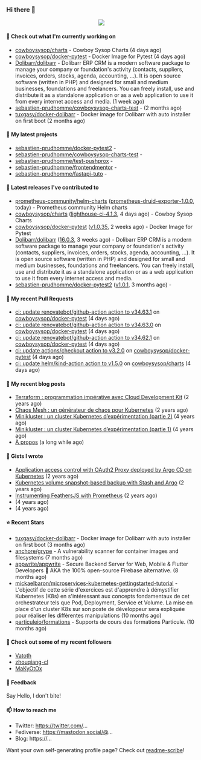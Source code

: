 ### Hi there 👋

<p align="center"><img src="https://github-readme-stats.vercel.app/api?username=sebastien-prudhomme&show_icons=true&locale=en"/></p>

#### 👷 Check out what I'm currently working on

- [cowboysysop/charts](https://github.com/cowboysysop/charts) - Cowboy Sysop Charts (4 days ago)
- [cowboysysop/docker-pytest](https://github.com/cowboysysop/docker-pytest) - Docker Image for Pytest (4 days ago)
- [Dolibarr/dolibarr](https://github.com/Dolibarr/dolibarr) - Dolibarr ERP CRM is a modern software package to manage your company or foundation&#39;s activity (contacts, suppliers, invoices, orders, stocks, agenda, accounting, ...). It is open source software (written in PHP) and designed for small and medium businesses, foundations and freelancers. You can freely install, use and distribute it as a standalone application or as a web application to use it from every internet access and media. (1 week ago)
- [sebastien-prudhomme/cowboysysop-charts-test](https://github.com/sebastien-prudhomme/cowboysysop-charts-test) -  (2 months ago)
- [tuxgasy/docker-dolibarr](https://github.com/tuxgasy/docker-dolibarr) - Docker image for Dolibarr with auto installer on first boot (2 months ago)

#### 🌱 My latest projects

- [sebastien-prudhomme/docker-pytest2](https://github.com/sebastien-prudhomme/docker-pytest2) - 
- [sebastien-prudhomme/cowboysysop-charts-test](https://github.com/sebastien-prudhomme/cowboysysop-charts-test) - 
- [sebastien-prudhomme/test-pushprox](https://github.com/sebastien-prudhomme/test-pushprox) - 
- [sebastien-prudhomme/frontendmentor](https://github.com/sebastien-prudhomme/frontendmentor) - 
- [sebastien-prudhomme/fastapi-tuto](https://github.com/sebastien-prudhomme/fastapi-tuto) - 

#### 🔭 Latest releases I've contributed to

- [prometheus-community/helm-charts](https://github.com/prometheus-community/helm-charts) ([prometheus-druid-exporter-1.0.0](https://github.com/prometheus-community/helm-charts/releases/tag/prometheus-druid-exporter-1.0.0), today) - Prometheus community Helm charts
- [cowboysysop/charts](https://github.com/cowboysysop/charts) ([lighthouse-ci-4.1.3](https://github.com/cowboysysop/charts/releases/tag/lighthouse-ci-4.1.3), 4 days ago) - Cowboy Sysop Charts
- [cowboysysop/docker-pytest](https://github.com/cowboysysop/docker-pytest) ([v1.0.35](https://github.com/cowboysysop/docker-pytest/releases/tag/v1.0.35), 2 weeks ago) - Docker Image for Pytest
- [Dolibarr/dolibarr](https://github.com/Dolibarr/dolibarr) ([16.0.3](https://github.com/Dolibarr/dolibarr/releases/tag/16.0.3), 3 weeks ago) - Dolibarr ERP CRM is a modern software package to manage your company or foundation&#39;s activity (contacts, suppliers, invoices, orders, stocks, agenda, accounting, ...). It is open source software (written in PHP) and designed for small and medium businesses, foundations and freelancers. You can freely install, use and distribute it as a standalone application or as a web application to use it from every internet access and media.
- [sebastien-prudhomme/docker-pytest2](https://github.com/sebastien-prudhomme/docker-pytest2) ([v1.0.1](https://github.com/sebastien-prudhomme/docker-pytest2/releases/tag/v1.0.1), 3 months ago) - 

#### 🔨 My recent Pull Requests

- [ci: update renovatebot/github-action action to v34.63.1](https://github.com/cowboysysop/docker-pytest/pull/252) on [cowboysysop/docker-pytest](https://github.com/cowboysysop/docker-pytest) (4 days ago)
- [ci: update renovatebot/github-action action to v34.63.0](https://github.com/cowboysysop/docker-pytest/pull/251) on [cowboysysop/docker-pytest](https://github.com/cowboysysop/docker-pytest) (4 days ago)
- [ci: update renovatebot/github-action action to v34.62.1](https://github.com/cowboysysop/docker-pytest/pull/250) on [cowboysysop/docker-pytest](https://github.com/cowboysysop/docker-pytest) (4 days ago)
- [ci: update actions/checkout action to v3.2.0](https://github.com/cowboysysop/docker-pytest/pull/249) on [cowboysysop/docker-pytest](https://github.com/cowboysysop/docker-pytest) (4 days ago)
- [ci: update helm/kind-action action to v1.5.0](https://github.com/cowboysysop/charts/pull/354) on [cowboysysop/charts](https://github.com/cowboysysop/charts) (4 days ago)

#### 📜 My recent blog posts

- [Terraform : programmation impérative avec Cloud Development Kit](https://www.cowboysysop.com/post/terraform-programmation-imperative-avec-cloud-development-kit/) (2 years ago)
- [Chaos Mesh : un générateur de chaos pour Kubernetes](https://www.cowboysysop.com/post/chaos-mesh-un-generateur-de-chaos-pour-kubernetes/) (2 years ago)
- [Minikluster : un cluster Kubernetes d’expérimentation (partie 2)](https://www.cowboysysop.com/post/minikluster-un-cluster-kubernetes-d-experimentation-partie-2/) (4 years ago)
- [Minikluster : un cluster Kubernetes d’expérimentation (partie 1)](https://www.cowboysysop.com/post/minikluster-un-cluster-kubernetes-d-experimentation-partie-1/) (4 years ago)
- [À propos](https://www.cowboysysop.com/page/a-propos/) (a long while ago)

#### 📓 Gists I wrote

- [Application access control with OAuth2 Proxy deployed by Argo CD on Kubernetes](https://gist.github.com/c90af146c465305087d5f5a55990ca71) (2 years ago)
- [Kubernetes volume snapshot-based backup with Stash and Argo](https://gist.github.com/c53e870dc6b4987fefa4c36ea9f1187c) (2 years ago)
- [Instrumenting FeathersJS with Prometheus](https://gist.github.com/93ab307c8c03a9c5fdb1ff728f413855) (2 years ago)
- [](https://gist.github.com/9827398f4f792569e56351ac56e80b80) (4 years ago)
- [](https://gist.github.com/064f0ea019c9ff37b71ebc023c0a0c6b) (4 years ago)

#### ⭐ Recent Stars

- [tuxgasy/docker-dolibarr](https://github.com/tuxgasy/docker-dolibarr) - Docker image for Dolibarr with auto installer on first boot (3 months ago)
- [anchore/grype](https://github.com/anchore/grype) - A vulnerability scanner for container images and filesystems (7 months ago)
- [appwrite/appwrite](https://github.com/appwrite/appwrite) - Secure Backend Server for Web, Mobile &amp; Flutter Developers 🚀 AKA the 100% open-source Firebase alternative. (8 months ago)
- [mickaelbaron/microservices-kubernetes-gettingstarted-tutorial](https://github.com/mickaelbaron/microservices-kubernetes-gettingstarted-tutorial) - L&#39;objectif de cette série d&#39;exercices est d&#39;apprendre à démystifier Kubernetes (K8s) en s&#39;intéressant aux concepts fondamentaux de cet orchestrateur tels que Pod, Deployment, Service et Volume. La mise en place d&#39;un cluster K8s sur son poste de développeur sera expliquée pour réaliser les différentes manipulations (10 months ago)
- [particuleio/formations](https://github.com/particuleio/formations) - Supports de cours des formations Particule. (10 months ago)

#### 👯 Check out some of my recent followers

- [Vatoth](https://github.com/Vatoth)
- [zhouqiang-cl](https://github.com/zhouqiang-cl)
- [MaKyOtOx](https://github.com/MaKyOtOx)

#### 💬 Feedback

Say Hello, I don't bite!

#### 📫 How to reach me

- Twitter: https://twitter.com/...
- Fediverse: https://mastodon.social/@...
- Blog: https://...

Want your own self-generating profile page? Check out [readme-scribe](https://github.com/muesli/readme-scribe)!
